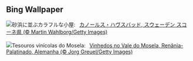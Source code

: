 ## Bing Wallpaper
![](https://www.bing.com/th?id=OHR.BeachHutsSweden_JA-JP6949327574_UHD.jpg&w=1000)砂浜に並ぶカラフルな小屋:&nbsp;&ensp;[カノールス・ハヴスバッド, スウェーデン スコーネ県 (© Martin Wahlborg/Getty Images)](https://www.bing.com/th?id=OHR.BeachHutsSweden_JA-JP6949327574_UHD.jpg)
<br><br/>
![](https://www.bing.com/th?id=OHR.RhinelandVineyards_PT-BR7268269161_UHD.jpg&w=1000)Tesouros vinícolas do Mosela:&nbsp;&ensp;[Vinhedos no Vale do Mosela, Renânia-Palatinado, Alemanha (© Jorg Greuel/Getty Images)](https://www.bing.com/th?id=OHR.RhinelandVineyards_PT-BR7268269161_UHD.jpg)
<br><br/>
